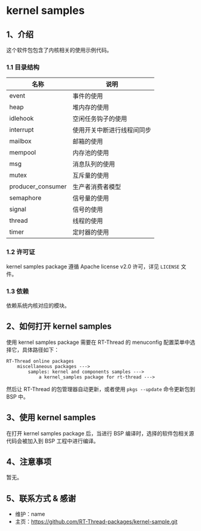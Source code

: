 # kernel samples

## 1、介绍

这个软件包包含了内核相关的使用示例代码。

### 1.1 目录结构

| 名称 | 说明 |
| ---- | ---- |
| event  | 事件的使用 |
| heap | 堆内存的使用 |
| idlehook  | 空闲任务钩子的使用 |
| interrupt | 使用开关中断进行线程间同步 |
| mailbox | 邮箱的使用 |
| mempool  | 内存池的使用 |
| msg | 消息队列的使用 |
| mutex  | 互斥量的使用 |
| producer_consumer  | 生产者消费者模型 |
| semaphore | 信号量的使用 |
| signal  | 信号的使用 |
| thread | 线程的使用 |
| timer  | 定时器的使用 |

### 1.2 许可证

kernel samples package 遵循 Apache license v2.0 许可，详见 `LICENSE` 文件。

### 1.3 依赖

依赖系统内核对应的模块。

## 2、如何打开 kernel samples

使用 kernel samples package 需要在 RT-Thread 的 menuconfig 配置菜单中选择它，具体路径如下：

```
RT-Thread online packages
    miscellaneous packages --->
        samples: kernel and components samples --->
            a kernel_samples package for rt-thread --->

```

然后让 RT-Thread 的包管理器自动更新，或者使用 `pkgs --update` 命令更新包到 BSP 中。

## 3、使用 kernel samples

在打开 kernel samples package 后，当进行 BSP 编译时，选择的软件包相关源代码会被加入到 BSP 工程中进行编译。

## 4、注意事项

暂无。

## 5、联系方式 & 感谢

* 维护：name
* 主页：https://github.com/RT-Thread-packages/kernel-sample.git
